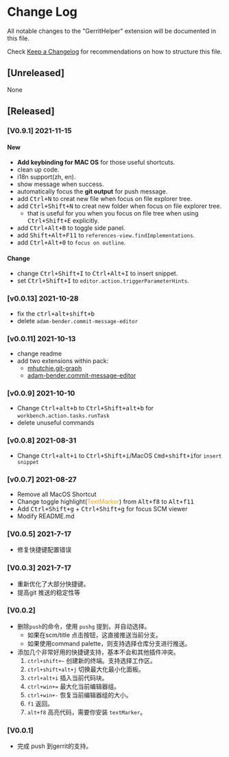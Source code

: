 # Change Log

All notable changes to the "GerritHelper" extension will be documented in this file.

Check [Keep a Changelog](http://keepachangelog.com/) for recommendations on how to structure this file.

## [Unreleased]

None

## [Released]

### [V0.9.1] 2021-11-15

#### New

- **Add keybinding for MAC OS** for those useful shortcuts.
- clean up code.
- i18n support(zh, en).
- show message when success.
- automatically focus the **git output** for push message.
- add <kbd>Ctrl+N</kbd> to creat new file when focus on file explorer tree.
- add <kbd>Ctrl+Shift+N</kbd> to creat new folder when focus on file explorer tree.
  - that is useful for you when you focus on file tree when using <kbd>Ctrl+Shift+E</kbd> explicitly.
- add <kbd>Ctrl+Alt+B</kbd> to toggle side panel.
- add <kbd>Shift+Alt+F11</kbd> to `references-view.findImplementations`.
- add <kbd>Ctrl+Alt+0</kbd> to `focus on outline`.

#### Change

- change <kbd>Ctrl+Shift+I</kbd> to  <kbd>Ctrl+Alt+I</kbd> to insert snippet.
- set <kbd>Ctrl+Shift+I</kbd> to  `editor.action.triggerParameterHints`.

### [v0.0.13] 2021-10-28

- fix the <kbd>ctrl+alt+shift+b</kbd>
- delete `adam-bender.commit-message-editor`

### [v0.0.11] 2021-10-13

- change readme
- add two extensions within pack:
  - [mhutchie.git-graph](https://marketplace.visualstudio.com/items?itemName=mhutchie.git-graph)
  - [adam-bender.commit-message-editor](https://marketplace.visualstudio.com/items?itemName=adam-bender.commit-message-editor)

### [v0.0.9] 2021-10-10

- Change <kbd>Ctrl+alt+b</kbd> to <kbd>Ctrl+Shift+alt+b</kbd> for `workbench.action.tasks.runTask`
- delete unuseful commands

### [v0.0.8] 2021-08-31

- Change <kbd>Ctrl+alt+i</kbd> to <kbd>Ctrl+Shift+i</kbd>/MacOS <kbd>Cmd+shift+i</kbd>for `insert snippet`

### [v0.0.7] 2021-08-27

- Remove all MacOS Shortcut
- Change toggle highlight(<font color=orange>TextMarker</font>) from <kbd>Alt+f8</kbd> to <kbd>Alt+f11</kbd>
- Add <kbd>Ctrl+Shift+g</kbd> + <kbd>Ctrl+Shift+g</kbd> for focus SCM viewer
- Modify README.md

### [V0.0.5] 2021-7-17

- 修复快捷键配置错误

### [V0.0.3] 2021-7-17

- 重新优化了大部分快捷键。
- 提高git 推送的稳定性等

### [V0.0.2]

- 删除`push`的命令，使用 `pushg` 提到，并自动选择。
  - 如果在scm/title 点击按钮，这直接推送当前分支。
  - 如果使用command palette，则支持选择仓库分支进行推送。
- 添加几个非常好用的快捷键支持，基本不会和其他插件冲突。
    1. `ctrl+shift+~` 创建新的终端。支持选择工作区。
    2. `ctrl+shift+alt+j` 切换最大化最小化面板。
    3. `ctrl+alt+i` 插入当前代码块。
    4. `ctrl+win+=` 最大化当前编辑器组。
    5. `ctrl+win+-` 恢复当前编辑器组的大小。
    7. `f1` 返回。
    8. `alt+f8` 高亮代码，需要你安装 `textMarker`。

### [V0.0.1]

- 完成 push 到gerrit的支持。
